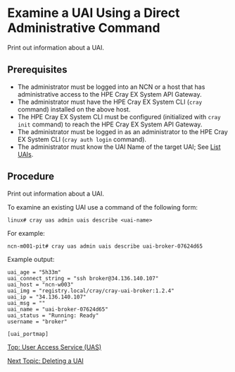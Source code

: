 # Examine a UAI Using a Direct Administrative Command

Print out information about a UAI.

## Prerequisites

* The administrator must be logged into an NCN or a host that has administrative access to the HPE Cray EX System API Gateway.
* The administrator must have the HPE Cray EX System CLI (`cray` command) installed on the above host.
* The HPE Cray EX System CLI must be configured (initialized with `cray init` command) to reach the HPE Cray EX System API Gateway.
* The administrator must be logged in as an administrator to the HPE Cray EX System CLI (`cray auth login` command).
* The administrator must know the UAI Name of the target UAI; See [List UAIs](List_UAIs.md).

## Procedure

Print out information about a UAI.

To examine an existing UAI use a command of the following form:

```console
linux# cray uas admin uais describe <uai-name>
```

For example:

```console
ncn-m001-pit# cray uas admin uais describe uai-broker-07624d65
```

Example output:

```text
uai_age = "5h33m"
uai_connect_string = "ssh broker@34.136.140.107"
uai_host = "ncn-w003"
uai_img = "registry.local/cray/cray-uai-broker:1.2.4"
uai_ip = "34.136.140.107"
uai_msg = ""
uai_name = "uai-broker-07624d65"
uai_status = "Running: Ready"
username = "broker"

[uai_portmap]
```

[Top: User Access Service (UAS)](index.md)

[Next Topic: Deleting a UAI](Delete_a_UAI.md)
